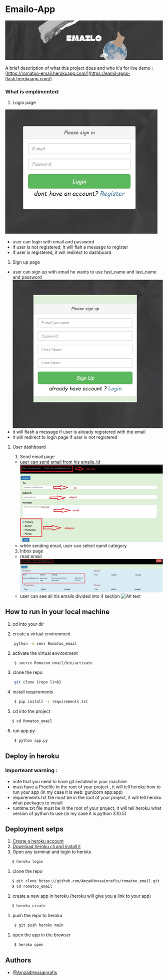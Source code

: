 
# Emailo-App

![Alt text](website/static/gitlab_img/banner%20(1).png)

A brief description of what this project does and who it's for
live demo : [https://romatoo-email.herokuapp.com/](https://eamil-apps-flask.herokuapp.com/)    

### What is emplimented: 

1. Login page
   
  ![Alt text](website/static/gitlab_img/login.jpg)
* user can login with email and password 
* if user is not registered, it will flah a message to register 
* if user is registered, it will redirect to dashboard
1. Sign up page 

* user can sign up with email he wants to use fast_name and last_name and password 
  ![Alt text](website/static/gitlab_img/sg2.jpg)
* it will flash a message if user is already registered with the email 
* it will redirect to login page if user is not registered 
  
   
1. User dashboard 
    

    1. Send email page 
      * user can send email from his emails_id
    ![Alt text](website/static/gitlab_img/send_email.jpg)
      * while sending email, user can select eamil category 
    2. Inbox page 
      * read email
    ![Alt text](website/static/gitlab_img/recieve_email.jpg)
      * user can see all his emails divided into 4 section 
    ![Alt text](website/static/gitlab_img/inbox.jpg)


## How to run in your local machine 
1. cd into your dir

1. create a virtual environment 
```bash
    python -m venv Romatoo_email
```

2. activate the virtual environment 
```bash
    $ source Romatoo_email/bin/activate
```
3. clone the repo
```bash
    git clone {repo link} 
```
4. install requirements 
```bash
    $ pip install -r requirements.txt
```
5. cd into the project
```bash
   $ cd Romatoo_email
  ```
6. run app.py 
```bash
    $ python app.py
```
## Deploy in heroku 

### Importeant warning : 
  * note that you need to have git installed in your machine 
  * must have a Procfile in the root of your project , it will tell heroku how to run your app (in my case it is web: gunicorn app:app)
  * requirements.txt file must be in the root of your project, it will tell heroku what packages to install 
  * runtime.txt file must be in the root of your project, it will tell heroku what version of python to use (in my case it is python 3.10.5) 
  
  
## Deployment setps 

1. [Create a heroku account](https://id.heroku.com/login)
2. [Download heroku cli and install it](https://devcenter.heroku.com/articles/heroku-cli)
3. Open any tarminal and login to heroku
```bash
   $ heroku login
```

1. clone the repo 
```bash
   $ git clone https://github.com/AmzadHossainrafis/romatoo_email.git
   $ cd romatoo_email
```

1. create a new app in heroku (heroku will give you a link to your app) 
```bash
   $ heroku create 
```
1. push the repo to heroku
```bash
    $ git push heroku main
```

1. open the app in the browser

```bash
    $ heroku open
```
## Authors

- [@AmzadHossainrafis](https://github.com/AmzadHossainrafis)

